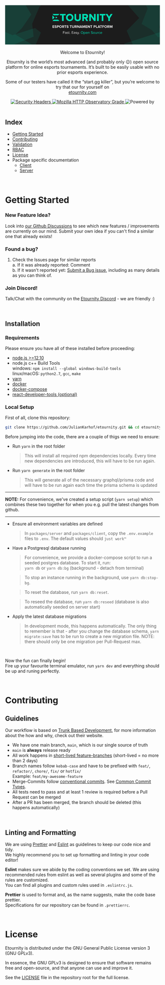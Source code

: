 <div align="center">
  <br>

![GitHubBanner](/docs/GitHub-Banner.png)

Welcome to Etournity!

Etournity is the world’s most advanced (and probably only 😉) open source platform for online esports tournaments. It’s built to be easily usable with no prior esports experience.

Some of our testers have called it the “start.gg killer”, but you’re welcome to try that our for yourself on\
[etournity.com](https://etournity.com)

  <a href="https://securityheaders.com/?q=http%3A%2F%2Fetournity.com%2F&followRedirects=on">
    <img src="https://img.shields.io/security-headers?url=http%3A%2F%2Fetournity.com%2F" alt="Security Headers">
  </a>

  <a href="https://observatory.mozilla.org/analyze/etournity.com">
    <img src="https://img.shields.io/mozilla-observatory/grade/etournity.com?publish" alt="Mozilla HTTP Observatory Grade">
  </a>
  
  <img src="https://img.shields.io/badge/Powererd%20by-Electricity-brightgreen" alt="Powered by">  
    
</div>
<br/>

## Index

- [Getting Started](#getting-started)
- [Contributing](#contributing)
- [Validation](/docs/VALIDATION.md)
- [RBAC](/docs/RBAC.md)
- [License](#license)
- Package specific documentation
  - [Client](/packages/client/README.md)
  - [Server](/packages/server/README.md)

<br/>

# Getting Started

### New Feature Idea?

Look into [our Github Discussions](https://github.com/etournity/etournity/discussions/categories/ideas) to see which new features / improvements are currently on our mind. Submit your own idea if you can't find a similar one that already exists!

### Found a bug?

1. Check the Issues page for similar reports\
  a. If it was already reported: Comment\
  b. If it wasn't reported yet: [Submit a Bug issue](https://github.com/etournity/etournity/issues/new?assignees=&labels=bug&template=BUG_REPORT.yml&title=%5BBug%5D%3A+), including as many details as you can think of.
  
### Join Discord!

Talk/Chat with the community on the [Etournity Discord](https://discord.gg/ysm29w7Yxn) - we are friendly :)

<br/>

## Installation

### Requirements

Please ensure you have all of these installed before proceeding:

- [node.js >=12.10](https://nodejs.org/en/download/current/)
- node.js c++ Build Tools\
  windows: `npm install --global windows-build-tools`\
  linux/macOS: `python2.7`, `gcc`, `make`
- [yarn](https://classic.yarnpkg.com/en/docs/install)
- [docker](https://docs.docker.com/engine/installation/#supported-platforms)
- [docker-compose](https://docs.docker.com/compose/install/)
- [react-developer-tools (optional)](https://reactjs.org/blog/2015/09/02/new-react-developer-tools.html#installation)

### Local Setup

First of all, clone this repository:

```bash
git clone https://github.com/JulianKarhof/etournity.git && cd etournity
```

Before jumping into the code, there are a couple of thigs we need to ensure:

- Run `yarn` in the root folder

  > This will install all required npm dependencies locally. Every time new dependencies are introduced, this will have to be run again.

- Run `yarn generate` in the root folder
  > This will generate all of the necessary graphql/prisma code and will have to be run again each time the prisma schema is updated

---

**NOTE:** For convenience, we've created a setup script (`yarn setup`) which combines these two together for when you e.g. pull the latest changes from github.

---

- Ensure all environment variables are defined

  > In `packages/server` and `packages/client`, copy the `.env.example` files to `.env`. The default values should `just work™`

- Have a Postgresql database running

  > For convenience, we provide a docker-compose script to run a seeded postgres database. To start it, run:\
  > `yarn db` or `yarn db:bg` (background - detach from terminal)

  > To stop an instance running in the background, use `yarn db:stop-bg`.

  > To reset the database, run `yarn db:reset`.

  > To reseed the database, run `yarn db:reseed` (database is also automatically seeded on server start)

- Apply the latest database migrations

  > In development mode, this happens automatically.
  > The only thing to remember is that - after you change the database schema, `yarn migrate:save` has to be run to create a new migration file.
  > NOTE: there should only be one migration per Pull-Request max.

<br/>

Now the fun can finally begin!\
Fire up your favourite terminal emulator, run `yarn dev` and everything should be up and runing perfectly.

<br/>

# Contributing

## Guidelines

Our workflow is based on [Trunk Based Development](https://trunkbaseddevelopment.com/), for more information about the how and why, check out their website.

- We have one main branch, `main`, which is our single source of truth
- `main` is **always** release ready
- All work happens in [short-lived feature-branches](https://trunkbaseddevelopment.com/short-lived-feature-branches/) (short-lived = no more than 2 days)
- Branch names follow `kebab-case` and have to be prefixed with `feat/`, `refactor/`, `chore/`, `fix/` or `hotfix/`\
  Example: `feat/my-awesome-feature`
- Merge-Commits follow [conventional commits](https://www.conventionalcommits.org/en/v1.0.0/#summary). See [Common Commit Types](./pull_request_template.md).
- All tests need to pass and at least 1 review is required before a Pull Request can be merged
- After a PR has been merged, the branch should be deleted (this happens automatically)

<br/>

## Linting and Formatting

We are using [Prettier](https://prettier.io/) and [Eslint](https://eslint.org/) as guidelines to keep our code nice and tidy.\
We highly recommend you to set up formatting and linting in your code editor!

**Eslint** makes sure we abide by the coding conventions we set.
We are using recommended rules from eslint as well as several plugins and some of the rules are customized.\
You can find all plugins and custom rules used in `.eslintrc.js`.

**Prettier** is used to format and, as the name suggests, make the code base prettier. \
Specifications for our repository can be found in `.prettierrc`.

<br/>

# License

Etournity is distributed under the GNU General Public License version 3 (GNU GPLv3).

In essence, the GNU GPLv3 is designed to ensure that software remains free and open-source, and that anyone can use and improve it.

See the [LICENSE](./LICENSE.md) file in the repository root for the full license.
